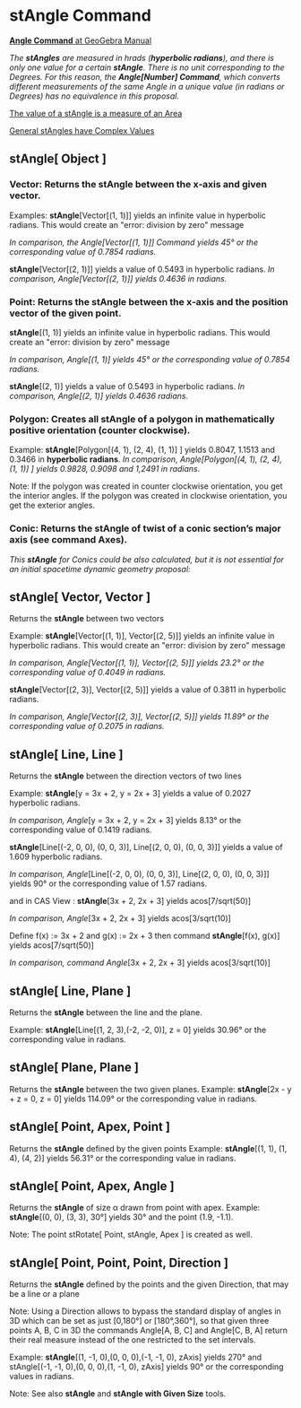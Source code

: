 # stAngle Command

[<b>Angle Command</b> at GeoGebra Manual](https://wiki.geogebra.org/en/Angle_Command)

<i> The <b>stAngles</b> are measured in hrads (<b>hyperbolic radians</b>), and there is only one value for a certain <b>stAngle</b>. There is no unit corresponding to the Degrees. For this reason, the  <b>Angle[Number] Command</b>, which converts different measurements of the same Angle in a unique value (in radians or Degrees) has no equivalence in this proposal.</i>

[The value of a stAngle is a measure of an Area](https://github.com/probaxeoxebra/probaMinkoski/blob/master/documents/stAngles.pdf)

[General stAngles have Complex Values](https://github.com/probaxeoxebra/probaMinkoski/blob/master/documents/ComplexstAngles.pdf)

## stAngle[ Object ]
### Vector: Returns the <b>stAngle</b> between the x‐axis and given vector.

Examples: 
<b>stAngle</b>[Vector[(1, 1)]] yields an infinite value in hyperbolic radians. This would create an "error: division by zero" message

<i> In comparison, the Angle[Vector[(1, 1)]] Command yields 45° or the corresponding value of 0.7854 radians.</i>

<b>stAngle</b>[Vector[(2, 1)]] yields a value of 0.5493 in hyperbolic radians. 
<i> In comparison, Angle[Vector[(2, 1)]] yields 0.4636 in radians.</i>

### Point: Returns the <b>stAngle</b> between the x‐axis and the position vector of the given point.

<b>stAngle</b>[(1, 1)] yields an infinite value in hyperbolic radians. This would create an "error: division by zero" message

<i> In comparison, Angle[(1, 1)] yields 45° or the corresponding value of 0.7854 radians.</i>

<b>stAngle</b>[(2, 1)] yields a value of 0.5493 in hyperbolic radians. 
<i> In comparison, Angle[(2, 1)] yields 0.4636 radians.</i>

### Polygon: Creates all <b>stAngle</b> of a polygon in mathematically positive orientation (counter clockwise).

Example: <b>stAngle</b>[Polygon[(4, 1), (2, 4), (1, 1)] ] yields 0.8047, 1.1513 and 0.3466 in  <b>hyperbolic radians</b>.
<i> In comparison, Angle[Polygon[(4, 1), (2, 4), (1, 1)] ] yields 0.9828, 0.9098 and 1,2491 in radians.</i>

Note: If the polygon was created in counter clockwise orientation, you get the interior angles. If the polygon was created in clockwise orientation, you get the exterior angles.

### Conic: Returns the <b>stAngle</b> of twist of a conic section’s major axis (see command Axes).
<i> This  <b>stAngle</b>  for Conics could be also calculated, but it is not essential for an initial spacetime dynamic geometry proposal:</i>

## stAngle[ Vector, Vector ]
Returns the <b>stAngle</b> between two vectors 

Example:
<b>stAngle</b>[Vector[(1, 1)], Vector[(2, 5)]] yields an infinite value in hyperbolic radians. This would create an "error: division by zero" message

<i> In comparison, Angle[Vector[(1, 1)], Vector[(2, 5)]] yields 23.2° or the corresponding value of 0.4049 in radians.</i>

<b>stAngle</b>[Vector[(2, 3)], Vector[(2, 5)]] yields a value of 0.3811 in hyperbolic radians. 

<i> In comparison, Angle[Vector[(2, 3)], Vector[(2, 5)]] yields 11.89° or the corresponding value of 0.2075 in radians.</i>


## stAngle[ Line, Line ]
Returns the <b>stAngle</b> between the direction vectors of two lines 

Example:
<b>stAngle</b>[y = 3x + 2, y = 2x + 3] yields a value of 0.2027 hyperbolic radians.

<i> In comparison, Angle</i>[y = 3x + 2, y = 2x + 3] yields 8.13° or the corresponding value of 0.1419 radians.

<b>stAngle</b>[Line[(-2, 0, 0), (0, 0, 3)], Line[(2, 0, 0), (0, 0, 3)]] yields a value of 1.609 hyperbolic radians.

<i> In comparison, Angle</i>[Line[(-2, 0, 0), (0, 0, 3)], Line[(2, 0, 0), (0, 0, 3)]] yields 90° or the corresponding value of 1.57 radians.

and in CAS View :
<b>stAngle</b>[3x + 2, 2x + 3] yields acos[7/sqrt(50)]

<i> In comparison, Angle</i>[3x + 2, 2x + 3] yields acos[3/sqrt(10)]

Define f(x) := 3x + 2 and g(x) := 2x + 3 then command <b>stAngle</b>[f(x), g(x)] yields acos[7/sqrt(50)]

<i> In comparison, command Angle</i>[3x + 2, 2x + 3] yields acos[3/sqrt(10)]

## stAngle[ Line, Plane ]
Returns the <b>stAngle</b> between the line and the plane.

Example:
<b>stAngle</b>[Line[(1, 2, 3),(-2, -2, 0)], z = 0] yields 30.96° or the corresponding value in radians.

## stAngle[ Plane, Plane ]
Returns the <b>stAngle</b> between the two given planes.
Example:
<b>stAngle</b>[2x - y + z = 0, z = 0] yields 114.09° or the corresponding value in radians.

## stAngle[ Point, Apex, Point ]
Returns the <b>stAngle</b> defined by the given points 
Example:
<b>stAngle</b>[(1, 1), (1, 4), (4, 2)] yields 56.31° or the corresponding value in radians.

## stAngle[ Point, Apex, Angle ]
Returns the <b>stAngle</b> of size α drawn from point with apex.
Example:
<b>stAngle</b>[(0, 0), (3, 3), 30°] yields 30° and the point (1.9, -1.1).

Note: The point stRotate[ Point, stAngle, Apex ] is created as well.

## stAngle[ Point, Point, Point, Direction ]
Returns the <b>stAngle</b> defined by the points and the given Direction, that may be a line or a plane 

Note: Using a Direction allows to bypass the standard display of angles in 3D which can be set as just [0,180°] or [180°,360°], 
so that given three points A, B, C in 3D the commands Angle[A, B, C] and Angle[C, B, A] return their real measure 
instead of the one restricted to the set intervals.

Example:
<b>stAngle</b>[(1, -1, 0),(0, 0, 0),(-1, -1, 0), zAxis] yields 270° and stAngle[(-1, -1, 0),(0, 0, 0),(1, -1, 0), zAxis] yields 90° or the corresponding values in radians.

Note: See also <b>stAngle</b> and <b>stAngle with Given Size</b> tools.
